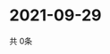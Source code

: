 # 2021-09-29
  共 0条

  <!-- BEGIN -->
  <!-- 最后更新时间Wed Sep 29 2021 13:12:14 GMT+0000 (Coordinated Universal Time) -->
  
  <!-- END -->
  
  